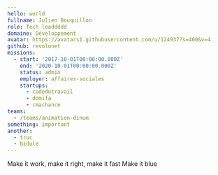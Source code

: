 ```yaml
---
hello: world
fullname: Julien Bouquillon
role: Tech leaddddd
domaine: Développement
avatar: https://avatars1.githubusercontent.com/u/124937?s=460&v=4
github: revolunet
missions:
  - start: '2017-10-01T00:00:00.000Z'
    end: '2020-10-01T00:00:00.000Z'
    status: admin
    employer: affaires-sociales
    startups:
      - codedutravail
      - domifa
      - cmachance
teams:
  - /teams/animation-dinum
something: important
another:
  - truc
  - bidule
---
```

Make it work, make it right, make it fast
Make it blue